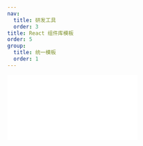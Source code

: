 ```yaml
---
nav:
  title: 研发工具
  order: 3
title: React 组件库模板
order: 5
group:
  title: 统一模板
  order: 1
---
```


<embed src="../../packages/template-lib-react/README.md"></embed>
